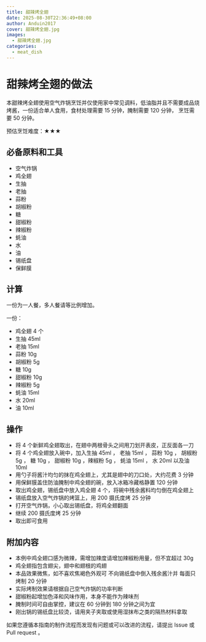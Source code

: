 ```yaml
---
title: 甜辣烤全翅
date: 2025-08-30T22:36:49+08:00
author: Anduin2017
cover: 甜辣烤全翅.jpg
images:
  - 甜辣烤全翅.jpg
categories:
  - meat_dish
---
```


# 甜辣烤全翅的做法

本甜辣烤全翅使用空气炸锅烹饪并仅使用家中常见调料，低油脂并且不需要成品烧烤酱，一份适合单人食用，食材处理需要 15 分钟，腌制需要 120 分钟， 烹饪需要 50 分钟。

预估烹饪难度：★★★

## 必备原料和工具

- 空气炸锅
- 鸡全翅
- 生抽
- 老抽
- 蒜粉
- 胡椒粉
- 糖
- 甜椒粉
- 辣椒粉
- 蚝油
- 水
- 油
- 锡纸盘
- 保鲜膜

## 计算

一份为一人餐，多人餐请等比例增加。

一份：

- 鸡全翅 4 个
- 生抽 45ml
- 老抽 15ml
- 蒜粉 10g
- 胡椒粉 5g
- 糖 10g
- 甜椒粉 10g
- 辣椒粉 5g
- 蚝油 15ml
- 水 20ml
- 油 10ml

## 操作

- 将 4 个新鲜鸡全翅取出，在翅中两根骨头之间用刀划开表皮，正反面各一刀
- 将 4 个鸡全翅放入碗中，加入生抽 45ml ， 老抽 15ml ， 蒜粉 10g ， 胡椒粉 5g ， 糖 10g ， 甜椒粉 10g ，辣椒粉 5g ， 蚝油 15ml ， 水 20ml 以及油 10ml
- 用勺子将酱汁均匀的抹在鸡全翅上，尤其是翅中的刀口处，大约花费 3 分钟
- 用保鲜膜盖住防油腌制中鸡全翅的碗，放入冰箱冷藏格静置 120 分钟
- 取出鸡全翅，锡纸盘中放入鸡全翅 4 个，将碗中残余酱料均匀倒在鸡全翅上
- 锡纸盘放入空气炸锅的烤篮上，用 200 摄氏度烤 25 分钟
- 打开空气炸锅，小心取出锡纸盘，将鸡全翅翻面
- 继续 200 摄氏度烤 25 分钟
- 取出即可食用

## 附加内容

- 本例中鸡全翅口感为微辣，需增加辣度请增加辣椒粉用量，但不宜超过 30g
- 鸡全翅指包含翅尖，翅中和翅根的鸡翅
- 本品效果微焦，如不喜欢焦褐色外观可 不向锡纸盘中倒入残余酱汁并 每面只烤制 20 分钟
- 实际烤制效果请根据自己空气炸锅的功率判断
- 甜椒粉起增加色泽和风味作用，本身不能作为辣味剂
- 腌制时间可自由掌控，建议在 60 分钟到 180 分钟之间为宜
- 刚出锅的锡纸盘比较烫，请用夹子夹取或使用湿抹布之类的隔热材料拿取

如果您遵循本指南的制作流程而发现有问题或可以改进的流程，请提出 Issue 或 Pull request 。
